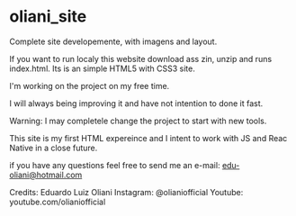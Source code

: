 # oliani_site
Complete site developemente, with imagens and layout.

If you want to run localy this website download ass zin, unzip and runs index.html.
Its is an simple HTML5 with CSS3 site.

I'm working on  the project on my free time.

I will always being improving it and have not intention to done it fast.

Warning: I may completele change the project to start with new tools.

This site is my first HTML expereince and I intent to work with JS and Reac Native in a close future.

if you have any questions feel free to send me an e-mail: edu-oliani@hotmail.com

Credits: Eduardo Luiz Oliani
Instagram: @olianiofficial
Youtube: youtube.com/olianiofficial
